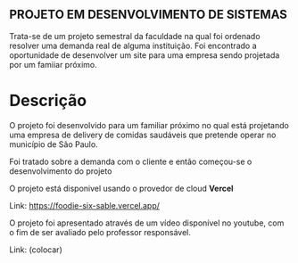 ## PROJETO EM DESENVOLVIMENTO DE SISTEMAS

Trata-se de um projeto semestral da faculdade na qual foi ordenado resolver uma demanda real de alguma instituição. Foi encontrado a oportunidade de desenvolver um site para uma empresa sendo projetada por um famiiar próximo.

# Descrição

O projeto foi desenvolvido para um familiar próximo no qual está projetando uma empresa de delivery de comidas saudáveis que pretende operar no município de São Paulo.

Foi tratado sobre a demanda com o cliente e então começou-se o desenvolvimento do projeto

O projeto está disponivel usando o provedor de cloud **Vercel**

Link: https://foodie-six-sable.vercel.app/

O projeto foi apresentado através de um vídeo disponível no youtube, com o fim de ser avaliado pelo professor responsável.

Link: (colocar)
